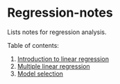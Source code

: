 # Regression-notes
Lists notes for regression analysis.

Table of contents:
01. [Introduction to linear regression](https://nbviewer.jupyter.org/github/JLeeHPA/Regression-notes/blob/master/01.%20Introduction%20to%20linear%20regression.ipynb?flush_cache=true)
02. [Multiple linear regression](https://nbviewer.jupyter.org/github/JLeeHPA/Regression-notes/blob/master/02.%20Multiple%20linear%20regression.ipynb?flush_cache=true)
03. [Model selection](https://nbviewer.jupyter.org/github/JLeeHPA/Regression-notes/blob/master/03.%20Model%20selection.ipynb?flush_cache=true)
